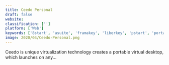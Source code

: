 ```yaml
---
title: Ceedo Personal
draft: false 
website: 
classification: ['']
platform: ['Web']
keywords: ['8start', 'asuite', 'framakey', 'liberkey', 'pstart', 'portal', 'start', 'symenu', 'winpenpack']
image: 2020/04/Ceedo-Personal.png
---
```

Ceedo is unique virtualization technology creates a portable virtual desktop, which launches on any...